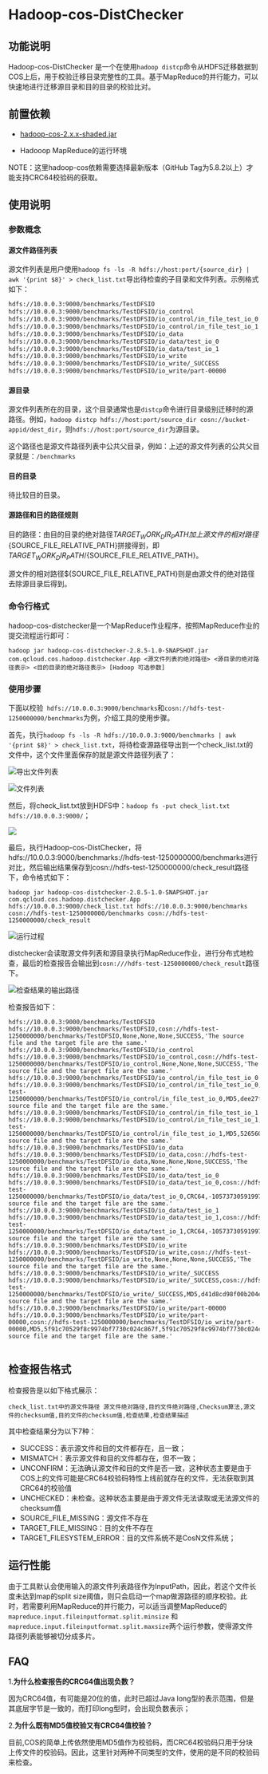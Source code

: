 # Hadoop-cos-DistChecker



## 功能说明



Hadoop-cos-DistChecker 是一个在使用`hadoop distcp`命令从HDFS迁移数据到COS上后，用于校验迁移目录完整性的工具。基于MapReduce的并行能力，可以快速地进行迁移源目录和目的目录的校验比对。



## 前置依赖


- [hadoop-cos-2.x.x-shaded.jar](https://github.com/tencentyun/hadoop-cos/tree/master/dep)

- Hadooop MapReduce的运行环境

NOTE：这里hadoop-cos依赖需要选择最新版本（GitHub Tag为5.8.2以上）才能支持CRC64校验码的获取。

## 使用说明

### 参数概念

#### 源文件路径列表

源文件列表是用户使用`hadoop fs -ls -R hdfs://host:port/{source_dir} | awk '{print $8}' > check_list.txt`导出待检查的子目录和文件列表。示例格式如下：

```txt
hdfs://10.0.0.3:9000/benchmarks/TestDFSIO
hdfs://10.0.0.3:9000/benchmarks/TestDFSIO/io_control
hdfs://10.0.0.3:9000/benchmarks/TestDFSIO/io_control/in_file_test_io_0
hdfs://10.0.0.3:9000/benchmarks/TestDFSIO/io_control/in_file_test_io_1
hdfs://10.0.0.3:9000/benchmarks/TestDFSIO/io_data
hdfs://10.0.0.3:9000/benchmarks/TestDFSIO/io_data/test_io_0
hdfs://10.0.0.3:9000/benchmarks/TestDFSIO/io_data/test_io_1
hdfs://10.0.0.3:9000/benchmarks/TestDFSIO/io_write
hdfs://10.0.0.3:9000/benchmarks/TestDFSIO/io_write/_SUCCESS
hdfs://10.0.0.3:9000/benchmarks/TestDFSIO/io_write/part-00000

```


#### 源目录

源文件列表所在的目录，这个目录通常也是`distcp`命令进行目录级别迁移时的源路径。例如，`hadoop distcp hdfs://host:port/source_dir cosn://bucket-appid/dest_dir`，则`hdfs://host:port/source_dir`为源目录。

这个路径也是源文件路径列表中公共父目录，例如：上述的源文件列表的公共父目录就是：`/benchmarks`


#### 目的目录

待比较目的目录。

#### 源路径和目的路径规则

目的路径：由目的目录的绝对路径${TARGET_WORK_DIR_PATH}加上源文件的相对路径${SOURCE_FILE_RELATIVE_PATH}拼接得到，即${TARGET_WORK_DIR_PATH}/${SOURCE_FILE_RELATIVE_PATH}。

源文件的相对路径${SOURCE_FILE_RELATIVE_PATH}则是由源文件的绝对路径去除源目录后得到。


### 命令行格式

hadoop-cos-distchecker是一个MapReduce作业程序，按照MapReduce作业的提交流程运行即可：

```shell
hadoop jar hadoop-cos-distchecker-2.8.5-1.0-SNAPSHOT.jar com.qcloud.cos.hadoop.distchecker.App <源文件列表的绝对路径> <源目录的绝对路径表示> <目的目录的绝对路径表示> [Hadoop 可选参数]

```

### 使用步骤

下面以校验` hdfs://10.0.0.3:9000/benchmarks`和`cosn://hdfs-test-1250000000/benchmarks`为例，介绍工具的使用步骤。


首先，执行`hadoop fs -ls -R hdfs://10.0.0.3:9000/benchmarks | awk '{print $8}' > check_list.txt`，将待检查源路径导出到一个check_list.txt的文件中，这个文件里面保存的就是源文件路径列表了：

![导出文件列表](resources/导出文件列表.PNG)


![文件列表](resources/文件列表.PNG)


然后，将check_list.txt放到HDFS中：`hadoop fs -put check_list.txt hdfs://10.0.0.3:9000/`；



![](resources/将check_list放到HDFS.PNG)





最后，执行Hadoop-cos-DistChecker，将hdfs://10.0.0.3:9000/benchmarks://hdfs-test-1250000000/benchmarks进行对比，然后输出结果保存到cosn://hdfs-test-1250000000/check_result路径下，命令格式如下：



```shell
hadoop jar hadoop-cos-distchecker-2.8.5-1.0-SNAPSHOT.jar com.qcloud.cos.hadoop.distchecker.App hdfs://10.0.0.3:9000/check_list.txt hdfs://10.0.0.3:9000/benchmarks cosn://hdfs-test-1250000000/benchmarks cosn://hdfs-test-1250000000/check_result

```

![运行过程](resources/运行过程.PNG)

distchecker会读取源文件列表和源目录执行MapReduce作业，进行分布式地检查，最后的检查报告会输出到`cosn:///hdfs-test-1250000000/check_result`路径下。

![检查结果的输出路径](resources/检查结果.PNG)


检查报告如下：

```text
hdfs://10.0.0.3:9000/benchmarks/TestDFSIO	hdfs://10.0.0.3:9000/benchmarks/TestDFSIO,cosn://hdfs-test-1250000000/benchmarks/TestDFSIO,None,None,None,SUCCESS,'The source file and the target file are the same.'
hdfs://10.0.0.3:9000/benchmarks/TestDFSIO/io_control	hdfs://10.0.0.3:9000/benchmarks/TestDFSIO/io_control,cosn://hdfs-test-1250000000/benchmarks/TestDFSIO/io_control,None,None,None,SUCCESS,'The source file and the target file are the same.'
hdfs://10.0.0.3:9000/benchmarks/TestDFSIO/io_control/in_file_test_io_0	hdfs://10.0.0.3:9000/benchmarks/TestDFSIO/io_control/in_file_test_io_0,cosn://hdfs-test-1250000000/benchmarks/TestDFSIO/io_control/in_file_test_io_0,MD5,dee27f089393936ef42dbd3ebd85750b,dee27f089393936ef42dbd3ebd85750b,SUCCESS,'The source file and the target file are the same.'
hdfs://10.0.0.3:9000/benchmarks/TestDFSIO/io_control/in_file_test_io_1	hdfs://10.0.0.3:9000/benchmarks/TestDFSIO/io_control/in_file_test_io_1,cosn://hdfs-test-1250000000/benchmarks/TestDFSIO/io_control/in_file_test_io_1,MD5,526560d99bd99476e5a8e68f0ce87326,526560d99bd99476e5a8e68f0ce87326,SUCCESS,'The source file and the target file are the same.'
hdfs://10.0.0.3:9000/benchmarks/TestDFSIO/io_data	hdfs://10.0.0.3:9000/benchmarks/TestDFSIO/io_data,cosn://hdfs-test-1250000000/benchmarks/TestDFSIO/io_data,None,None,None,SUCCESS,'The source file and the target file are the same.'
hdfs://10.0.0.3:9000/benchmarks/TestDFSIO/io_data/test_io_0	hdfs://10.0.0.3:9000/benchmarks/TestDFSIO/io_data/test_io_0,cosn://hdfs-test-1250000000/benchmarks/TestDFSIO/io_data/test_io_0,CRC64,-1057373059199797567,-1057373059199797567,SUCCESS,'The source file and the target file are the same.'
hdfs://10.0.0.3:9000/benchmarks/TestDFSIO/io_data/test_io_1	hdfs://10.0.0.3:9000/benchmarks/TestDFSIO/io_data/test_io_1,cosn://hdfs-test-1250000000/benchmarks/TestDFSIO/io_data/test_io_1,CRC64,-1057373059199797567,-1057373059199797567,SUCCESS,'The source file and the target file are the same.'
hdfs://10.0.0.3:9000/benchmarks/TestDFSIO/io_write	hdfs://10.0.0.3:9000/benchmarks/TestDFSIO/io_write,cosn://hdfs-test-1250000000/benchmarks/TestDFSIO/io_write,None,None,None,SUCCESS,'The source file and the target file are the same.'
hdfs://10.0.0.3:9000/benchmarks/TestDFSIO/io_write/_SUCCESS	hdfs://10.0.0.3:9000/benchmarks/TestDFSIO/io_write/_SUCCESS,cosn://hdfs-test-1250000000/benchmarks/TestDFSIO/io_write/_SUCCESS,MD5,d41d8cd98f00b204e9800998ecf8427e,d41d8cd98f00b204e9800998ecf8427e,SUCCESS,'The source file and the target file are the same.'
hdfs://10.0.0.3:9000/benchmarks/TestDFSIO/io_write/part-00000	hdfs://10.0.0.3:9000/benchmarks/TestDFSIO/io_write/part-00000,cosn://hdfs-test-1250000000/benchmarks/TestDFSIO/io_write/part-00000,MD5,5f91c70529f8c9974bf7730c024c867f,5f91c70529f8c9974bf7730c024c867f,SUCCESS,'The source file and the target file are the same.'


```



## 检查报告格式


检查报告是以如下格式展示：

```TEXT
check_list.txt中的源文件路径 源文件绝对路径,目的文件绝对路径,Checksum算法,源文件的checksum值,目的文件的checksum值,检查结果,检查结果描述

```

其中检查结果分为以下7种：

- SUCCESS：表示源文件和目的文件都存在，且一致；
- MISMATCH：表示源文件和目的文件都存在，但不一致；
- UNCONFIRM：无法确认源文件和目的文件是否一致，这种状态主要是由于COS上的文件可能是CRC64校验码特性上线前就存在的文件，无法获取到其CRC64的校验值
- UNCHECKED：未检查。这种状态主要是由于源文件无法读取或无法源文件的checksum值
- SOURCE_FILE_MISSING：源文件不存在
- TARGET_FILE_MISSING：目的文件不存在
- TARGET_FILESYSTEM_ERROR：目的文件系统不是CosN文件系统；


## 运行性能

由于工具默认会使用输入的源文件列表路径作为InputPath，因此，若这个文件长度未达到map的split size阈值，则只会启动一个map做源路径的顺序校验。此时，若需要利用MapReduce的并行能力，可以适当调整MapReduce的`mapreduce.input.fileinputformat.split.minsize` 和 `mapreduce.input.fileinputformat.split.maxsize`两个运行参数，使得源文件路径列表能够被切分成多片。


## FAQ

1.**为什么检查报告的CRC64值出现负数？**

因为CRC64值，有可能是20位的值，此时已超过Java long型的表示范围，但是其底层字节是一致的，而打印long型时，会出现负数表示；

2.**为什么既有MD5值校验又有CRC64值校验？**

目前,COS的简单上传依然使用MD5值作为校验码，而CRC64校验码只用于分块上传文件的校验码。因此，这里针对两种不同类型的文件，使用的是不同的校验码来检查。